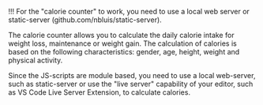 !!! For the "calorie counter" to work, you need to use a local web server or static-server (github.com/nbluis/static-server).

The calorie counter allows you to calculate the daily calorie intake for weight loss, maintenance or weight gain. The calculation of calories is based on the following characteristics: gender, age, height, weight and physical activity.

Since the JS-scripts are module based, you need to use a local web-server, such as static-server or use the "live server" capability of your editor, such as VS Code Live Server Extension, to calculate calories.